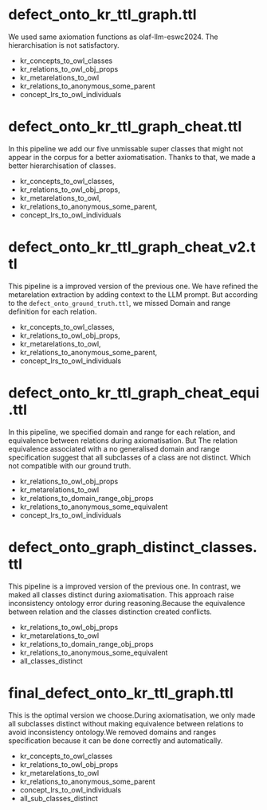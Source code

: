 # defect_onto_kr_ttl_graph.ttl 
We used same axiomation functions as olaf-llm-eswc2024.
The hierarchisation is not satisfactory.

- kr_concepts_to_owl_classes
- kr_relations_to_owl_obj_props
- kr_metarelations_to_owl
- kr_relations_to_anonymous_some_parent
- concept_lrs_to_owl_individuals

# defect_onto_kr_ttl_graph_cheat.ttl
In this pipeline we add our five unmissable super classes that might not appear in the corpus for a better axiomatisation.
Thanks to that, we made a better hierarchisation of classes.

- kr_concepts_to_owl_classes,
- kr_relations_to_owl_obj_props,
- kr_metarelations_to_owl,
- kr_relations_to_anonymous_some_parent,
- concept_lrs_to_owl_individuals

# defect_onto_kr_ttl_graph_cheat_v2.ttl
This pipeline is a improved version of the previous one. We have refined the metarelation extraction by adding context to the LLM prompt. But according to the `defect_onto_ground_truth.ttl`, we missed Domain and range definition for each relation.

- kr_concepts_to_owl_classes,
- kr_relations_to_owl_obj_props,
- kr_metarelations_to_owl,
- kr_relations_to_anonymous_some_parent,
- concept_lrs_to_owl_individuals

# defect_onto_kr_ttl_graph_cheat_equi.ttl
In this pipeline, we specified domain and range for each relation, and equivalence between relations during axiomatisation.
But The relation equivalence associated with a no generalised domain and range specification suggest that all subclasses of a class are not distinct. Which not compatible with our ground truth.

- kr_relations_to_owl_obj_props
- kr_metarelations_to_owl
- kr_relations_to_domain_range_obj_props
- kr_relations_to_anonymous_some_equivalent
- concept_lrs_to_owl_individuals

# defect_onto_graph_distinct_classes.ttl
This pipeline is a improved version of the previous one. In contrast, we maked all classes distinct during axiomatisation.
This approach raise inconsistency ontology error during reasoning.Because the equivalence between relation and the classes distinction created conflicts.

- kr_relations_to_owl_obj_props
- kr_metarelations_to_owl
- kr_relations_to_domain_range_obj_props
- kr_relations_to_anonymous_some_equivalent
- all_classes_distinct

# final_defect_onto_kr_ttl_graph.ttl
This is the optimal version we choose.During axiomatisation, we only made all subclasses distinct without making equivalence between relations to avoid inconsistency ontology.We removed domains and ranges specification because it can be done correctly and automatically.

- kr_concepts_to_owl_classes
- kr_relations_to_owl_obj_props
- kr_metarelations_to_owl
- kr_relations_to_anonymous_some_parent
- concept_lrs_to_owl_individuals
- all_sub_classes_distinct